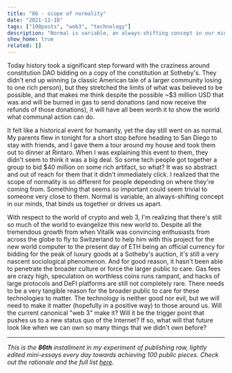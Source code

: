 ```yaml
---
title: "86 - scope of normality"
date: "2021-11-18"
tags: ["100posts", "web3", "technology"]
description: "Normal is variable, an always-shifting concept in our minds, that binds us together or drives us apart."
show_home: true
related: []
---
```

Today history took a significant step forward with the craziness around constitution DAO bidding on a copy of the constitution at Sotheby's. They didn't end up winning (a classic American tale of a larger community losing to one rich person), but they stretched the limits of what was believed to be possible, and that makes me think despite the possible ~$3 million USD that was and will be burned in gas to send donations (and now receive the refunds of those donations), it will have all been worth it to show the world what communal action can do.

It felt like a historical event for humanity, yet the day still went on as normal. My parents flew in tonight for a short stop before heading to San Diego to stay with friends, and I gave them a tour around my house and took them out to dinner at Rintaro. When I was explaining this event to them, they didn't seem to think it was a big deal. So some tech people got together a group to bid $40 million on some rich artifact, so what? It was so abstract and out of reach for them that it didn't immediately click. I realized that the scope of normality is so different for people depending on where they're coming from. Something that seems *so* important could seem trivial to someone very close to them. Normal is variable, an always-shifting concept in our minds, that binds us together or drives us apart.

With respect to the world of crypto and web 3, I'm realizing that there's still so much of the world to evangelize this new world to. Despite all the tremendous growth from when Vitalik was convincing enthusiasts from across the globe to fly to Switzerland to help him with this project for the new world computer to the present day of ETH being an official currency for bidding for the peak of luxury goods at a Sotheby's auction, it's still a very nascent sociological phenomenon. And for good reason, it hasn't been able to penetrate the broader culture or force the larger public to care. Gas fees are crazy high, speculation on worthless coins runs rampant, and hacks of large protocols and DeFI platforms are still not completely rare. There needs to be a very tangible reason for the broader public to care for these technologies to matter. The technology is neither good nor evil, but we will need to make it matter (hopefully in a positive way) to those around us. Will the current canonical "web 3" make it? Will it be the trigger point that pushes us to a new status quo of the Internet? If so, what will that future look like when we can own so many things that we didn't own before?

---
*This is the **86th** installment in my experiment of publishing raw, lightly edited mini-essays every day towards achieving 100 public pieces. Check out the rationale and the full list [here](/experiments/100posts/)*.

